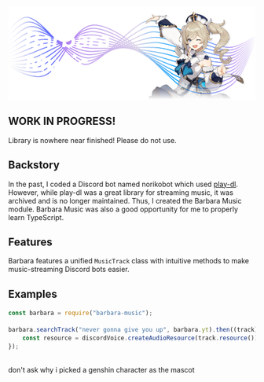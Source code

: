 <img src="./images/Banner.png">

## WORK IN PROGRESS!

Library is nowhere near finished! Please do not use.

## Backstory

In the past, I coded a Discord bot named norikobot which used [play-dl](https://github.com/play-dl/play-dl). However, while play-dl was a great library for streaming music, it was archived and is no longer maintained. Thus, I created the Barbara Music module. Barbara Music was also a good opportunity for me to properly learn TypeScript.

## Features

Barbara features a unified `MusicTrack` class with intuitive methods to make music-streaming Discord bots easier.

## Examples

```js
const barbara = require("barbara-music");

barbara.searchTrack("never gonna give you up", barbara.yt).then((track) => {
	const resource = discordVoice.createAudioResource(track.resource());
});
```

<br>
don't ask why i picked a genshin character as the mascot
